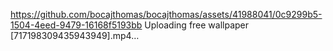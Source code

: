 https://github.com/bocajthomas/bocajthomas/assets/41988041/0c9299b5-1504-4eed-9479-16168f5193bb
Uploading free wallpaper [717198309435943949].mp4…
